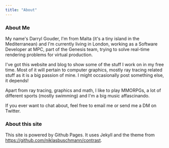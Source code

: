 ```yaml
---
title: "About"
---
```


### About Me

My name's Darryl Gouder, I'm from Malta (it's a tiny island in the Mediterranean) and I'm currently living in London, working as a Software Developer at MPC, part of the Genesis team, trying to solve real-time rendering problems for virtual production.

I've got this website and blog to show some of the stuff I work on in my free time. Most of it will pertain to computer graphics, mostly ray tracing related stuff as it is a big passion of mine. I might occasionally post something else, it depends!

Apart from ray tracing, graphics and math, I like to play MMORPGs, a lot of different sports (mostly swimming) and I'm a big music affascinando.

If you ever want to chat about, feel free to email me or send me a DM on Twitter.

### About this site

This site is powered by Github Pages. It uses Jekyll and the theme from https://github.com/niklasbuschmann/contrast.
